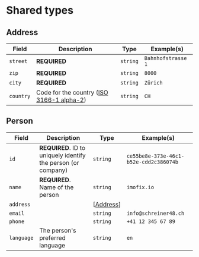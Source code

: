 # Shared types

## Address

| Field | Description | Type | Example(s) |
| --- | --- | --- | --- |
| `street` | **REQUIRED** | `string` | `Bahnhofstrasse 1` |
| `zip` | **REQUIRED** | `string` | `8000` |
| `city` | **REQUIRED** | `string` | `Zürich` |
| `country` | Code for the country ([ISO 3166-1 alpha-2](https://en.wikipedia.org/wiki/ISO_3166-1_alpha-2)) | `string` | `CH` |

## Person

| Field | Description | Type | Example(s) |
| --- | --- | --- | --- |
| `id` | **REQUIRED**. ID to uniquely identify the person (or company) | `string` | `ce55be8e-373e-46c1-b52e-cdd2c386074b` |
| `name` | **REQUIRED**. Name of the person | `string` | `imofix.io` |
| `address` |  | [[Address](#address)] |  |
| `email` |  | `string` | `info@schreiner48.ch` |
| `phone` |  | `string` | `+41 12 345 67 89` |
| `language` | The person's preferred language | `string` | `en` |
